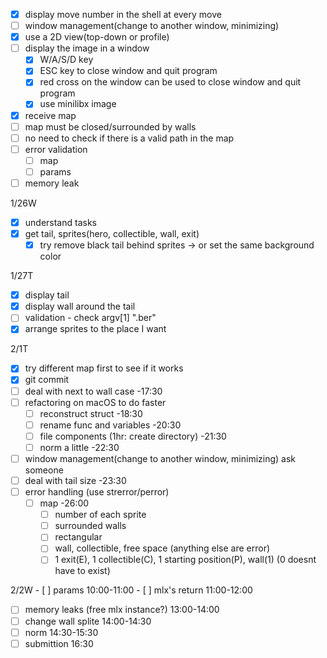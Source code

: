 
- [x] display move number in the shell at every move
- [ ] window management(change to another window, minimizing)
- [x] use a 2D view(top-down or profile)
- [ ] display the image in a window
    - [x] W/A/S/D key
    - [x] ESC key to close window and quit program
    - [x] red cross on the window can be used to close window and quit program
    - [x] use minilibx image
- [x] receive map
- [ ] map must be closed/surrounded by walls
- [ ] no need to check if there is a valid path in the map
- [ ] error validation
    - [ ] map
    - [ ] params
- [ ] memory leak

1/26W
- [x] understand tasks
- [x] get tail, sprites(hero, collectible, wall, exit)
    - [x] try remove black tail behind sprites -> or set the same background color

1/27T
- [x] display tail
- [x] display wall around the tail
- [ ] validation - check argv[1] ".ber"
- [x] arrange sprites to the place I want

2/1T
- [x] try different map first to see if it works
- [x] git commit
- [ ] deal with next to wall case -17:30
- [ ] refactoring on macOS to do faster
    - [ ] reconstruct struct -18:30
    - [ ] rename func and variables -20:30
    - [ ] file components (1hr: create directory) -21:30
    - [ ] norm a little -22:30
- [ ] window management(change to another window, minimizing) ask someone
- [ ] deal with tail size -23:30
- [ ] error handling (use strerror/perror)
    - [ ] map -26:00
        - [ ] number of each sprite
        - [ ] surrounded walls
        - [ ] rectangular
        - [ ] wall, collectible, free space (anything else are error)
        - [ ] 1 exit(E), 1 collectible(C), 1 starting position(P), wall(1) (0 doesnt have to exist)

2/2W
        - [ ] params 10:00-11:00
        - [ ] mlx's return 11:00-12:00
- [ ] memory leaks (free mlx instance?) 13:00-14:00
- [ ] change wall splite 14:00-14:30
- [ ] norm 14:30-15:30
- [ ] submittion 16:30
